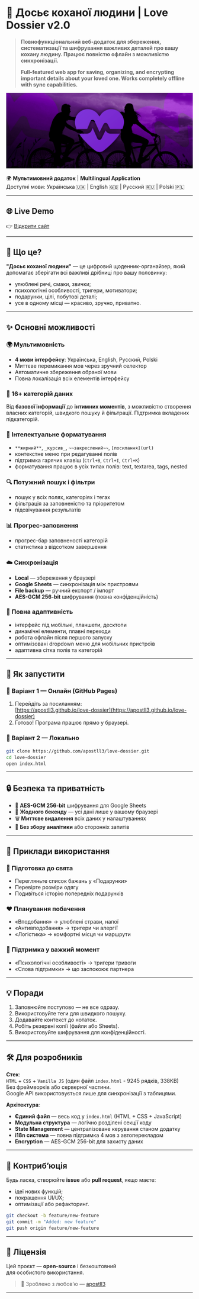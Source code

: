 # 💝 Досьє коханої людини | Love Dossier v2.0

> **Повнофункціональний веб-додаток для збереження, систематизації та шифрування важливих деталей про вашу кохану людину. Працює повністю офлайн з можливістю синхронізації.**
> 
> **Full-featured web app for saving, organizing, and encrypting important details about your loved one. Works completely offline with sync capabilities.**

![Preview](./preview.png)

🌍 **Мультимовний додаток** | **Multilingual Application**  
Доступні мови: Українська 🇺🇦 | English 🇬🇧 | Русский 🇷🇺 | Polski 🇵🇱

---

## 🌐 Live Demo

👉 [Відкрити сайт](https://apostll3.github.io/love-dossier)

---

## 🎯 Що це?

**"Досьє коханої людини"** — це цифровий щоденник-органайзер, який допомагає зберігати всі важливі дрібниці про вашу половинку:
- улюблені речі, смаки, звички;
- психологічні особливості, тригери, мотиватори;
- подарунки, цілі, побутові деталі;
- усе в одному місці — красиво, зручно, приватно.

---

## ✨ Основні можливості

### 🌍 Мультимовність
- **4 мови інтерфейсу**: Українська, English, Русский, Polski
- Миттєве перемикання мов через зручний селектор
- Автоматичне збереження обраної мови
- Повна локалізація всіх елементів інтерфейсу

### 🧭 16+ категорій даних
Від **базової інформації** до **інтимних моментів**, з можливістю створення власних категорій, швидкого пошуку й фільтрації. Підтримка вкладених підкатегорій.

### 🧠 Інтелектуальне форматування
- `**жирний**`, `_курсив_`, `~~закреслений~~`, `[посилання](url)`
- контекстне меню при редагуванні полів
- підтримка гарячих клавіш (`Ctrl+B`, `Ctrl+I`, `Ctrl+K`)
- форматування працює в усіх типах полів: text, textarea, tags, nested

### 🔍 Потужний пошук і фільтри
- пошук у всіх полях, категоріях і тегах
- фільтрація за заповненістю та пріоритетом
- підсвічування результатів

### 📊 Прогрес-заповнення
- прогрес-бар заповненості категорій
- статистика з відсотком завершення

### ☁️ Синхронізація
- **Local** — збереження у браузері  
- **Google Sheets** — синхронізація між пристроями  
- **File backup** — ручний експорт / імпорт  
- **AES-GCM 256-bit** шифрування (повна конфіденційність)

### 📱 Повна адаптивність
- інтерфейс під мобільні, планшети, десктопи  
- динамічні елементи, плавні переходи  
- робота офлайн після першого запуску
- оптимізовані dropdown меню для мобільних пристроїв
- адаптивна сітка полів та категорій  

---

## 🚀 Як запустити

### 🔹 Варіант 1 — Онлайн (GitHub Pages)
1. Перейдіть за посиланням:  
   [https://apostll3.github.io/love-dossier](https://apostll3.github.io/love-dossier)
2. Готово! Програма працює прямо у браузері.

### 🔹 Варіант 2 — Локально
```bash
git clone https://github.com/apostll3/love-dossier.git
cd love-dossier
open index.html
```

---

## 🔒 Безпека та приватність

- 🔐 **AES-GCM 256-bit** шифрування для Google Sheets  
- 🧩 **Жодного бекенду** — усі дані лише у вашому браузері  
- 🗑️ **Миттєве видалення** всіх даних у налаштуваннях  
- 🚫 **Без збору аналітики** або сторонніх запитів  

---

## 🧭 Приклади використання

### 🎁 Підготовка до свята
- Перегляньте список бажань у «Подарунки»
- Перевірте розміри одягу
- Подивіться історію попередніх подарунків

### ❤️ Планування побачення
- «Вподобання» → улюблені страви, напої
- «Антивподобання» → тригери чи алергії
- «Логістика» → комфортні місця чи маршрути

### 🧘 Підтримка у важкий момент
- «Психологічні особливості» → тригери тривоги  
- «Слова підтримки» → що заспокоює партнера  

---

## 💡 Поради

1. Заповнюйте поступово — не все одразу.  
2. Використовуйте теги для швидкого пошуку.  
3. Додавайте контекст до нотаток.  
4. Робіть резервні копії (файли або Sheets).  
5. Використовуйте шифрування для конфіденційності.  

---

## 🛠️ Для розробників

**Стек**:  
`HTML` + `CSS` + `Vanilla JS` (один файл `index.html` - 9245 рядків, 338KB)  
Без фреймворків або серверної частини.  
Google API використовується лише для синхронізації з таблицями.

**Архітектура**:
- **Єдиний файл** — весь код у `index.html` (HTML + CSS + JavaScript)
- **Модульна структура** — логічно розділені секції коду
- **State Management** — централізоване керування станом додатку
- **i18n система** — повна підтримка 4 мов з автоперекладом
- **Encryption** — AES-GCM 256-bit для захисту даних

---

## 🤝 Контриб’юція

Будь ласка, створюйте **issue** або **pull request**, якщо маєте:
- ідеї нових функцій;
- покращення UI/UX;
- оптимізації або рефакторинг.

```bash
git checkout -b feature/new-feature
git commit -m "Added: new feature"
git push origin feature/new-feature
```

---

## 📄 Ліцензія

Цей проєкт — **open-source** і безкоштовний  
для особистого використання.

> 💌 Зроблено з любов’ю — [apostll3](https://github.com/apostll3)

---
